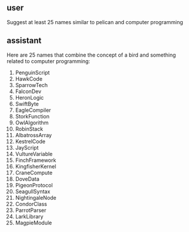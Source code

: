 ## user
Suggest at least 25 names similar to pelican and computer programming 
## assistant

Here are 25 names that combine the concept of a bird and something related to computer programming:

1. PenguinScript
2. HawkCode
3. SparrowTech
4. FalconDev
5. HeronLogic
6. SwiftByte
7. EagleCompiler
8. StorkFunction
9. OwlAlgorithm
10. RobinStack
11. AlbatrossArray
12. KestrelCode
13. JayScript
14. VultureVariable
15. FinchFramework
16. KingfisherKernel
17. CraneCompute
18. DoveData
19. PigeonProtocol
20. SeagullSyntax
21. NightingaleNode
22. CondorClass
23. ParrotParser
24. LarkLibrary
25. MagpieModule